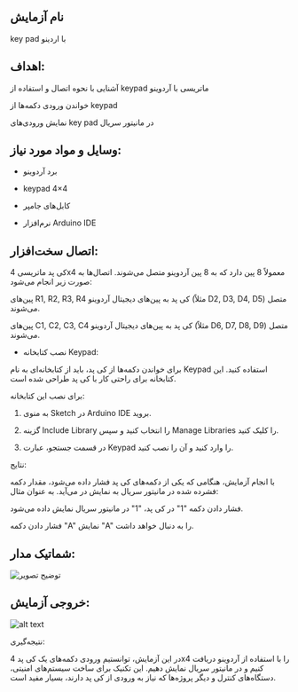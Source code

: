## نام آزمایش
key pad با اردینو
 ## اهداف:

آشنایی با نحوه اتصال و استفاده از keypad ماتریسی با آردوینو

خواندن ورودی دکمه‌ها از keypad

نمایش ورودی‌های key pad در مانیتور سریال

 ## وسایل و مواد مورد نیاز:

* برد آردوینو

* keypad 4×4

* کابل‌های جامپر

* نرم‌افزار Arduino IDE

 ## اتصال سخت‌افزار:

کی پد ماتریسی 4x4 معمولاً 8 پین دارد که به 8 پین آردوینو متصل می‌شوند. اتصال‌ها به صورت زیر انجام می‌شود:

پین‌های R1, R2, R3, R4 کی پد به پین‌های دیجیتال آردوینو (مثلاً D2, D3, D4, D5) متصل می‌شوند.

پین‌های C1, C2, C3, C4 کی پد به پین‌های دیجیتال آردوینو (مثلاً D6, D7, D8, D9) متصل می‌شوند.

 * نصب کتابخانه Keypad:

برای خواندن دکمه‌ها از کی پد، باید از کتابخانه‌ای به نام Keypad استفاده کنید. این کتابخانه برای راحتی کار با کی پد طراحی شده است.

برای نصب این کتابخانه:

1. به منوی Sketch در Arduino IDE بروید.


2. گزینه Include Library را انتخاب کنید و سپس Manage Libraries را کلیک کنید.


3. در قسمت جستجو، عبارت Keypad را وارد کنید و آن را نصب کنید.

نتایج:

با انجام آزمایش، هنگامی که یکی از دکمه‌های کی پد فشار داده می‌شود، مقدار دکمه فشرده شده در مانیتور سریال به نمایش در می‌آید. به عنوان مثال:

فشار دادن دکمه "1" در کی پد، "1" در مانیتور سریال نمایش داده می‌شود.

فشار دادن دکمه "A" نمایش "A" را به دنبال خواهد داشت.


 ## شماتیک مدار:
![توضیح تصویر]()



## خروجی آزمایش:
![alt text]()



 نتیجه‌گیری:

در این آزمایش، توانستیم ورودی دکمه‌های یک کی پد 4x4 را با استفاده از آردوینو دریافت کنیم و در مانیتور سریال نمایش دهیم. این تکنیک برای ساخت سیستم‌های امنیتی، دستگاه‌های کنترل و دیگر پروژه‌ها که نیاز به ورودی از کی پد دارند، بسیار مفید است.

